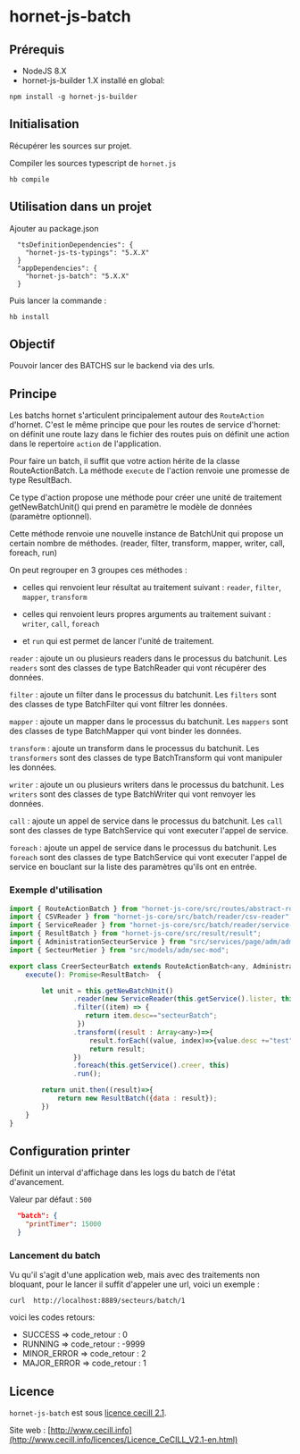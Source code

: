 # hornet-js-batch

## Prérequis #

* NodeJS 8.X
* hornet-js-builder 1.X installé en global:

```shell
npm install -g hornet-js-builder
```

## Initialisation #

Récupérer les sources sur projet.

Compiler les sources typescript de `hornet.js`

```shell
hb compile
```

## Utilisation dans un projet #

Ajouter au package.json

```shell
  "tsDefinitionDependencies": {
    "hornet-js-ts-typings": "5.X.X"
  }
  "appDependencies": {
    "hornet-js-batch": "5.X.X"
  }
```

Puis lancer la commande :

```shell
hb install
```

## Objectif

Pouvoir lancer des BATCHS sur le backend via des urls.

## Principe
Les batchs hornet s'articulent principalement autour des `RouteAction` d'hornet.
C'est le même principe que pour les routes de service d'hornet:
on définit une route lazy dans le fichier des routes puis on définit une action dans le repertoire `action` de l'application.

Pour faire un batch, il suffit que votre action hérite de la classe RouteActionBatch.
La méthode `execute` de l'action renvoie une promesse de type ResultBach.

Ce type d'action propose une méthode pour créer une unité de traitement getNewBatchUnit() qui prend en paramètre
le modèle de données (paramètre optionnel).

Cette méthode renvoie une nouvelle instance de BatchUnit qui propose un certain nombre de méthodes.
(reader, filter, transform, mapper, writer, call, foreach, run)

On peut regrouper en 3 groupes ces méthodes :

- celles qui renvoient leur résultat au traitement suivant : `reader`, `filter`, `mapper`, `transform`

- celles qui renvoient leurs propres arguments au traitement suivant : `writer`, `call`, `foreach`

- et `run` qui est permet de lancer l'unité de traitement.


`reader` : ajoute un ou plusieurs readers dans le processus du batchunit. Les `readers` sont des classes de type BatchReader qui vont récupérer des données.

`filter` : ajoute un filter dans le processus du batchunit. Les `filters` sont des classes de type BatchFilter qui vont filtrer les données.

`mapper` : ajoute un mapper dans le processus du batchunit. Les `mappers` sont des classes de type BatchMapper qui vont binder les données.

`transform` : ajoute un transform dans le processus du batchunit. Les `transformers` sont des classes de type BatchTransform qui vont manipuler les données.

`writer` : ajoute un ou plusieurs writers dans le processus du batchunit. Les `writers` sont des classes de type BatchWriter qui vont renvoyer les données.

`call` : ajoute un appel de service dans le processus du batchunit. Les `call` sont des classes de type BatchService qui vont executer l'appel de service.

`foreach` : ajoute un appel de service dans le processus du batchunit. Les `foreach` sont des classes de type BatchService qui vont executer l'appel de service en bouclant sur la liste des paramètres qu'ils ont en entrée.

### Exemple d'utilisation

```javascript
import { RouteActionBatch } from "hornet-js-core/src/routes/abstract-routes";
import { CSVReader } from "hornet-js-core/src/batch/reader/csv-reader";
import { ServiceReader } from "hornet-js-core/src/batch/reader/service-reader";
import { ResultBatch } from "hornet-js-core/src/result/result";
import { AdministrationSecteurService } from "src/services/page/adm/adm-secteur-service-page";
import { SecteurMetier } from "src/models/adm/sec-mod";

export class CreerSecteurBatch extends RouteActionBatch<any, AdministrationSecteurService> {
    execute(): Promise<ResultBatch>  {

        let unit = this.getNewBatchUnit()
                .reader(new ServiceReader(this.getService().lister, this))
                .filter((item) => {
                   return item.desc=="secteurBatch";
                 })
                .transform((result : Array<any>)=>{
                    result.forEach((value, index)=>{value.desc +="test";});
                    return result;
                })
                .foreach(this.getService().creer, this)
                .run();

        return unit.then((result)=>{
            return new ResultBatch({data : result});
        })
    }
}
```

## Configuration printer

Définit un interval d'affichage dans les logs du batch de l'état d'avancement.

Valeur par défaut : `500`

```json
  "batch": {
    "printTimer": 15000
  }
```

### Lancement du batch

Vu qu'il s'agit d'une application web, mais avec des traitements non bloquant, pour le lancer il suffit d'appeler une url, voici un exemple :

```shell
curl  http://localhost:8889/secteurs/batch/1
```

voici les codes retours:
- SUCCESS => code_retour : 0
- RUNNING => code_retour : -9999
- MINOR_ERROR => code_retour : 2
- MAJOR_ERROR => code_retour : 1

## Licence

`hornet-js-batch` est sous [licence cecill 2.1](./LICENSE.md).

Site web : [http://www.cecill.info](http://www.cecill.info/licences/Licence_CeCILL_V2.1-en.html)
